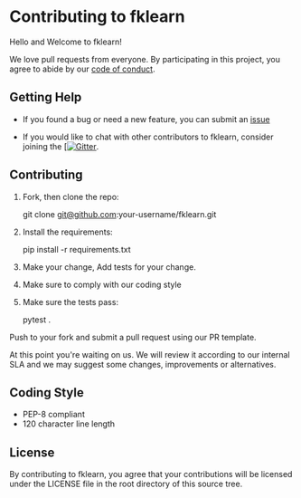 # Contributing to fklearn

Hello and Welcome to fklearn!

We love pull requests from everyone. By participating in this project, you
agree to abide by our [code of conduct](CODE-OF-CONDUCT.md).


## Getting Help
* If you found a bug or need a new feature, you can submit an [issue](https://github.com/nubank/fklearn/issues)

* If you would like to chat with other contributors to fklearn, consider joining the [[![Gitter](https://badges.gitter.im/fklearn-python/general.svg)](https://gitter.im/fklearn-python/general?utm_source=badge&utm_medium=badge&utm_campaign=pr-badge).

## Contributing

1. Fork, then clone the repo:

    git clone git@github.com:your-username/fklearn.git

2. Install the requirements:

    pip install -r requirements.txt

3. Make your change, Add tests for your change.

4. Make sure to comply with our coding style

5. Make sure the tests pass:

    pytest .


Push to your fork and submit a pull request using our PR template.

At this point you're waiting on us. We will review it according to our internal SLA and we may suggest some changes, improvements or alternatives.

## Coding Style
* PEP-8 compliant
* 120 character line length


## License
By contributing to fklearn, you agree that your contributions will be licensed under the LICENSE file in the root directory of this source tree.
